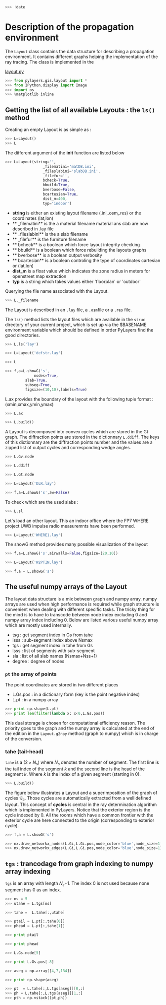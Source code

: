 ```python
>>> !date 
```

# Description of the propagation environment

The `Layout` class contains the data structure for describing a propagation environment. It contains different graphs helping the implementation of the ray tracing. The class is implemented in the 

[layout.py](http://pylayers.github.io/pylayers/modules/pylayers.gis.layout.html)

```python
>>> from pylayers.gis.layout import *
>>> from IPython.display import Image
>>> import os
>>> %matplotlib inline
```

## Getting the list of all available Layouts : the `ls()` method

Creating an empty Layout is as simple as :

```python
>>> L=Layout()
>>> L
```

The different argument of the __init__ function are listed below  

```python
>>> L=Layout(string='',
                 _filematini='matDB.ini',
                 _fileslabini='slabDB.ini',
                 _filefur='',
                 bcheck=True,
                 bbuild=True,
                 bverbose=False,
                 bcartesian=True,
                 dist_m=400,
                 typ='indoor')
```

+ **string** is either an existing layout filename (.ini,.osm,.res) or the coordinates (lat,lon)
+ ** _filematini** is the a material filename
	material ans slab are now described in .lay file
+ ** _fileslabini** is the a slab filename
+ ** _filefur** is the furniture filename
+ ** bcheck** is a boolean which force layout integrity checking 
+ ** bbuild** is a boolean which force rebuilding the layouts graphs 
+ ** bverbose** is a boolean output verbosity
+ ** bcartesian** is a boolean controling the type of coordinates cartesian or (lat,lon)
+ **dist_m** is a float value which indicates the zone radius in meters for openstreet map extraction 
+ **typ** is a string which takes values either 'floorplan' or 'outdoor'

Querying the file name associated with the Layout.

```python
>>> L._filename
```

 The Layout is described in an `.lay` file, a `.osm`file or a `.res` file.

The `ls()` method lists the layout files which are available in the `struc` directory of your current project, which is set up via the $BASENAME environment variable which should be defined in order PyLayers find the good directories.

```python
>>> L.ls('lay')
```

```python
>>> L=Layout('defstr.lay')
```

```python
>>> L
```

```python
>>> f,a=L.showG('s',
             nodes=True,
 	     slab=True,
	     subseg=True,
	     figsize=(10,10),labels=True)
```

L.ax  provides the boundary of the layout with the following tuple format : 
 (xmin,xmax,ymin,ymax)

```python
>>> L.ax
```

```python
>>> L.build()
```

A Layout is decomposed into convex cycles which are stored in the Gt graph. 
The diffraction points are stored in the dictionnary `L.ddiff`. The keys of this dictionnary are the diffraction points number and the values are a zipped list of output cycles and corresponding wedge angles.

```python
>>> L.Gv.node
```

```python
>>> L.ddiff
```

```python
>>> L.Gt.node
```

```python
>>> L=Layout('DLR.lay')
```

```python
>>> f,a=L.showG('s',aw=False)
```

To check which are the used slabs :

```python
>>> L.sl
```

Let's load an other layout. This an indoor office where the FP7 WHERE project UWB impulse radio measuremnts have been performed. 

```python
>>> L=Layout('WHERE1.lay')
```

The showG method provides many possible visualization of the layout

```python
>>> f,a=L.showG('s',airwalls=False,figsize=(20,10))
```

```python
>>> L=Layout('W2PTIN.lay')
```

```python
>>> f,a = L.showG('s')
```

## The useful numpy arrays of the Layout

The layout data structure is a mix between graph and numpy array. 
numpy arrays are used when high performance is required while graph 
structure is convenient when dealing with different specific tasks. 
The tricky thing for the mind is to have to transcode between node index 
excluding 0 and numpy array index including 0. Below are listed various 
useful numpy array which are mostly used internally.

+ tsg : get segment index in Gs from tahe
+ isss :  sub-segment index above Nsmax
+ tgs : get segment index in tahe from Gs
+ lsss : list of segments with sub-segment
+ sla : list of all slab names (Nsmax+Nss+1)
+ degree : degree of nodes

### `pt` the array of points

The point coordinates are stored in two different places

  + L.Gs.pos : in a dictionary form (key is the point negative index)
  + L.pt : in a numpy array

```python
>>> print np.shape(L.pt)
>>> print len(filter(lambda x: x<0,L.Gs.pos))
```

This dual storage is chosen for computational efficiency reason. The priority goes to the graph and the numpy array is calculated at the end of the edition in the `Layout.g2npy` method (graph to numpy) which is in charge of the conversion.

### tahe (tail-head)

`tahe` is a $(2\times N_{s})$  where $N_s$ denotes the number of segment. The first line  is the tail index of the segment $k$ and the second line is the head of the segment $k$. Where $k$ is the index of a given segment (starting in 0).

```python
>>> L.build()
```

The figure below illustrates a Layout and a superimposition of the graph of cycles $\mathcal{G}_c$. Those cycles are automatically extracted from a well defined layout. This concept of **cycles** is central in the ray determination algorithm which is implemented in PyLayers. Notice that the exterior region is the cycle indexed by 0. All the rooms which have a common frontier with the exterior cycle are here connected to the origin (corresponding to exterior cycle).

```python
>>> f,a = L.showG('s')
```

```python
>>> nx.draw_networkx_nodes(L.Gi,L.Gi.pos,node_color='blue',node_size=1)
>>> nx.draw_networkx_edges(L.Gi,L.Gi.pos,node_color='blue',node_size=1)
```

## `tgs` : trancodage from graph indexing to numpy array indexing

`tgs` is an array with length $N_s$+1. The index 0 is not used because none segment has 0 as an index.

```python
>>> ns = 5
>>> utahe = L.tgs[ns]
```

```python
>>> tahe =  L.tahe[:,utahe]
```

```python
>>> ptail = L.pt[:,tahe[0]]
>>> phead = L.pt[:,tahe[1]]
```

```python
>>> print ptail
```

```python
>>> print phead
```

```python
>>> L.Gs.node[5]
```

```python
>>> print L.Gs.pos[-8]
```

```python
>>> aseg = np.array([4,7,134])
```

```python
>>> print np.shape(aseg)
```

```python
>>> pt  = L.tahe[:,L.tgs[aseg]][0,:]
>>> ph = L.tahe[:,L.tgs[aseg]][1,:]
>>> pth = np.vstack((pt,ph))
```


